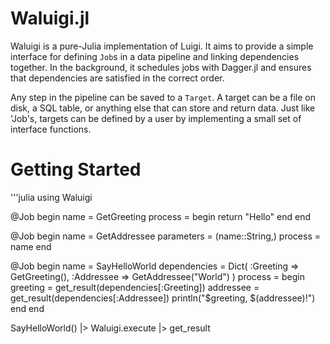 # Waluigi.jl

Waluigi is a pure-Julia implementation of Luigi. It aims to provide a simple interface for defining 
`Job`s in a data pipeline and linking dependencies together. In the background, it schedules 
jobs with Dagger.jl and ensures that dependencies are satisfied in the correct order.

Any step in the pipeline can be saved to a `Target`. A target can be a file on disk, a SQL
table, or anything else that can store and return data. Just like 'Job's, targets can be 
defined by a user by implementing a small set of interface functions.

# Getting Started
'''julia
using Waluigi

@Job begin
    name = GetGreeting
    process = begin
        return "Hello"
    end
end

@Job begin
    name = GetAddressee
    parameters = (name::String,)
    process = name
end

@Job begin
    name = SayHelloWorld
    dependencies = Dict(
        :Greeting => GetGreeting(),
        :Addressee => GetAddressee("World")
    )
    process = begin
        greeting = get_result(dependencies[:Greeting])
        addressee = get_result(dependencies[:Addressee])
        println("$greeting, $(addressee)!")
    end
end

SayHelloWorld() |> Waluigi.execute |> get_result
```
